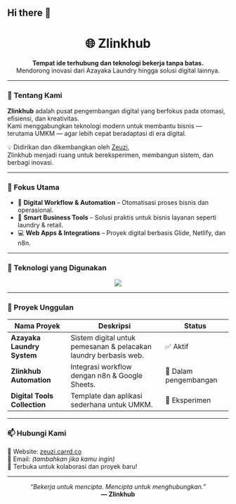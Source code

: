 ## Hi there 👋

<!-- Zlinkhub GitHub Profile README -->

<h1 align="center">🌐 Zlinkhub</h1>
<p align="center">
  <strong>Tempat ide terhubung dan teknologi bekerja tanpa batas.</strong><br/>
  Mendorong inovasi dari Azayaka Laundry hingga solusi digital lainnya.
</p>

---

### 👋 Tentang Kami
**Zlinkhub** adalah pusat pengembangan digital yang berfokus pada otomasi, efisiensi, dan kreativitas.  
Kami menggabungkan teknologi modern untuk membantu bisnis — terutama UMKM — agar lebih cepat beradaptasi di era digital.

💡 Didirikan dan dikembangkan oleh [Zeuzi](https://zeuzi.carrd.co),  
Zlinkhub menjadi ruang untuk bereksperimen, membangun sistem, dan berbagi inovasi.

---

### 🧩 Fokus Utama
- 🚀 **Digital Workflow & Automation** – Otomatisasi proses bisnis dan operasional.  
- 🧺 **Smart Business Tools** – Solusi praktis untuk bisnis layanan seperti laundry & retail.  
- 💻 **Web Apps & Integrations** – Proyek digital berbasis Glide, Netlify, dan n8n.  

---

### 🧰 Teknologi yang Digunakan
<p align="center">
  <img src="https://skillicons.dev/icons?i=html,css,js,python,react,github,netlify,figma" />
</p>

---

### 📂 Proyek Unggulan
| Nama Proyek | Deskripsi | Status |
|--------------|------------|--------|
| **Azayaka Laundry System** | Sistem digital untuk pemesanan & pelacakan laundry berbasis web. | ✅ Aktif |
| **Zlinkhub Automation** | Integrasi workflow dengan n8n & Google Sheets. | 🚧 Dalam pengembangan |
| **Digital Tools Collection** | Template dan aplikasi sederhana untuk UMKM. | 🧱 Eksperimen |

---

### 📫 Hubungi Kami
📍 Website: [zeuzi.carrd.co](https://zeuzi.carrd.co)  
💬 Email: _(tambahkan jika kamu ingin)_  
🤝 Terbuka untuk kolaborasi dan proyek baru!

---

<p align="center">
  <em>“Bekerja untuk mencipta. Mencipta untuk menghubungkan.”</em><br/>
  <strong>— Zlinkhub</strong>
</p>
